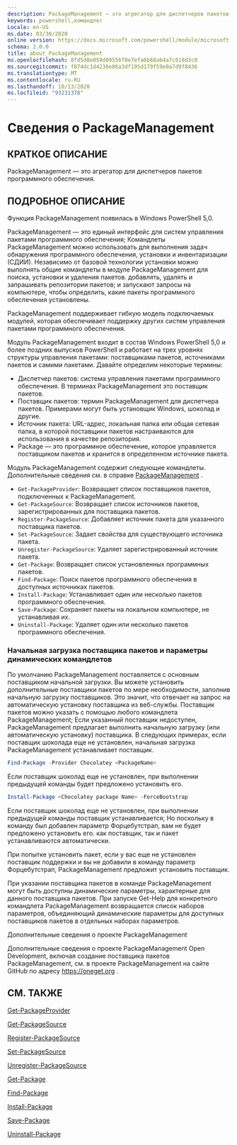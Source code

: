 ```yaml
---
description: PackageManagement — это агрегатор для диспетчеров пакетов программного обеспечения.
keywords: powershell,командлет
Locale: en-US
ms.date: 03/30/2020
online version: https://docs.microsoft.com/powershell/module/microsoft.powershell.core/about/about_packagemanagement?view=powershell-6&WT.mc_id=ps-gethelp
schema: 2.0.0
title: about_PackageManagement
ms.openlocfilehash: 8fd5d8e059d09556f0e7efa6b68ab4a7c018d3c0
ms.sourcegitcommit: f874dc1d4236e06a3df195d179f59e0a7d9f8436
ms.translationtype: MT
ms.contentlocale: ru-RU
ms.lasthandoff: 10/13/2020
ms.locfileid: "93231378"
---
```

# <a name="about-packagemanagement"></a>Сведения о PackageManagement

## <a name="short-description"></a>КРАТКОЕ ОПИСАНИЕ
PackageManagement — это агрегатор для диспетчеров пакетов программного обеспечения.

## <a name="long-description"></a>ПОДРОБНОЕ ОПИСАНИЕ

Функция PackageManagement появилась в Windows PowerShell 5,0.

PackageManagement — это единый интерфейс для систем управления пакетами программного обеспечения; Командлеты PackageManagement можно использовать для выполнения задач обнаружения программного обеспечения, установки и инвентаризации (СДИИ). Независимо от базовой технологии установки можно выполнять общие командлеты в модуле PackageManagement для поиска, установки и удаления пакетов. добавлять, удалять и запрашивать репозитории пакетов; и запускают запросы на компьютере, чтобы определить, какие пакеты программного обеспечения установлены.

PackageManagement поддерживает гибкую модель подключаемых модулей, которая обеспечивает поддержку других систем управления пакетами программного обеспечения.

Модуль PackageManagement входит в состав Windows PowerShell 5,0 и более поздних выпусков PowerShell и работает на трех уровнях структуры управления пакетами: поставщиками пакетов, источниками пакетов и самими пакетами. Давайте определим некоторые термины:

- Диспетчер пакетов: система управления пакетами программного обеспечения. В терминах PackageManagement это поставщик пакетов.
- Поставщик пакетов: термин PackageManagement для диспетчера пакетов. Примерами могут быть установщик Windows, шоколад и другие.
- Источник пакета: URL-адрес, локальная папка или общая сетевая папка, в которой поставщики пакетов настраиваются для использования в качестве репозитория.
- Package — это программное обеспечение, которое управляется поставщиком пакетов и хранится в определенном источнике пакета.

Модуль PackageManagement содержит следующие командлеты. Дополнительные сведения см. в справке [PackageManagement](/powershell/module/packagemanagement) .

- `Get-PackageProvider`: Возвращает список поставщиков пакетов, подключенных к PackageManagement.
- `Get-PackageSource`: Возвращает список источников пакетов, зарегистрированных для поставщика пакетов.
- `Register-PackageSource`: Добавляет источник пакета для указанного поставщика пакетов.
- `Set-PackageSource`: Задает свойства для существующего источника пакета.
- `Unregister-PackageSource`: Удаляет зарегистрированный источник пакета.
- `Get-Package`: Возвращает список установленных программных пакетов.
- `Find-Package`: Поиск пакетов программного обеспечения в доступных источниках пакетов.
- `Install-Package`: Устанавливает один или несколько пакетов программного обеспечения.
- `Save-Package`: Сохраняет пакеты на локальном компьютере, не устанавливая их.
- `Uninstall-Package`: Удаляет один или несколько пакетов программного обеспечения.

### <a name="package-provider-bootstrapping-and-dynamic-cmdlet-parameters"></a>Начальная загрузка поставщика пакетов и параметры динамических командлетов

По умолчанию PackageManagement поставляется с основным поставщиком начальной загрузки. Вы можете установить дополнительные поставщики пакетов по мере необходимости, заполнив начальную загрузку поставщиков. Это значит, что отвечает на запрос на автоматическую установку поставщика из веб-службы. Поставщик пакетов можно указать с помощью любого командлета PackageManagement; Если указанный поставщик недоступен, PackageManagement предлагает выполнить начальную загрузку (или автоматическую установку) поставщика. В следующих примерах, если поставщик шоколада еще не установлен, начальная загрузка PackageManagement устанавливает поставщик.

```powershell
Find-Package -Provider Chocolatey <PackageName>
```

Если поставщик шоколад еще не установлен, при выполнении предыдущей команды будет предложено установить его.

```powershell
Install-Package <Chocolatey package Name> -ForceBootstrap
```

Если поставщик шоколад еще не установлен, при выполнении предыдущей команды поставщик устанавливается; Но поскольку в команду был добавлен параметр Форцебутстрап, вам не будет предложено установить его. как поставщик, так и пакет устанавливаются автоматически.

При попытке установить пакет, если у вас еще не установлен поставщик поддержки и вы не добавили в команду параметр Форцебутстрап, PackageManagement предложит установить поставщик.

При указании поставщика пакетов в команде PackageManagement могут быть доступны динамические параметры, характерные для данного поставщика пакетов. При запуске Get-Help для конкретного командлета PackageManagement возвращается список наборов параметров, объединяющий динамические параметры для доступных поставщиков пакетов в отдельных наборах параметров.

Дополнительные сведения о проекте PackageManagement

Дополнительные сведения о проекте PackageManagement Open Development, включая создание поставщика пакетов PackageManagement, см. в проекте PackageManagement на сайте GitHub по адресу https://oneget.org .

## <a name="see-also"></a>СМ. ТАКЖЕ

[Get-PackageProvider](xref:PackageManagement.Get-PackageProvider)

[Get-PackageSource](xref:PackageManagement.Get-PackageSource)

[Register-PackageSource](xref:PackageManagement.Register-PackageSource)

[Set-PackageSource](xref:PackageManagement.Set-PackageSource)

[Unregister-PackageSource](xref:PackageManagement.Unregister-PackageSource)

[Get-Package](xref:PackageManagement.Get-Package)

[Find-Package](xref:PackageManagement.Find-Package)

[Install-Package](xref:PackageManagement.Install-Package)

[Save-Package](xref:PackageManagement.Save-Package)

[Uninstall-Package](xref:PackageManagement.Uninstall-Package)
